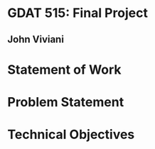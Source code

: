 # GDAT 515: Final Project
## John Viviani

# Statement of Work

# Problem Statement

# Technical Objectives
